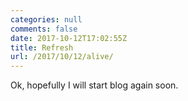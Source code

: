 ```yaml
---
categories: null
comments: false
date: 2017-10-12T17:02:55Z
title: Refresh
url: /2017/10/12/alive/
---
```


Ok, hopefully I will start blog again soon.